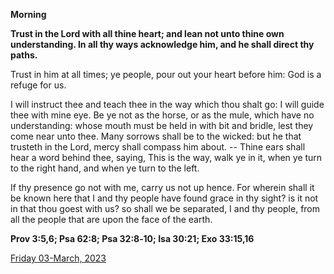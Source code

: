 **Morning**

**Trust in the Lord with all thine heart; and lean not unto thine own understanding. In all thy ways acknowledge him, and he shall direct thy paths.**
 
Trust in him at all times; ye people, pour out your heart before him: God is a refuge for us.
 
I will instruct thee and teach thee in the way which thou shalt go: I will guide thee with mine eye. Be ye not as the horse, or as the mule, which have no understanding: whose mouth must be held in with bit and bridle, lest they come near unto thee. Many sorrows shall be to the wicked: but he that trusteth in the Lord, mercy shall compass him about. -- Thine ears shall hear a word behind thee, saying, This is the way, walk ye in it, when ye turn to the right hand, and when ye turn to the left.
 
If thy presence go not with me, carry us not up hence. For wherein shall it be known here that I and thy people have found grace in thy sight? is it not in that thou goest with us? so shall we be separated, I and thy people, from all the people that are upon the face of the earth.  

**Prov 3:5,6; Psa 62:8; Psa 32:8‑10; Isa 30:21; Exo 33:15,16**

[Friday 03-March, 2023](https://t.me/daily_light)
